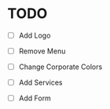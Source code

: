 # TODO

- [ ] Add Logo
- [ ] Remove Menu
- [ ] Change Corporate Colors
- [ ] Add Services
- [ ] Add Form
  